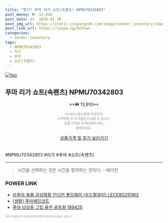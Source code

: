 ```yaml
--- 
title: "특가! 푸마 리가 쇼트(속팬츠) NPMU70342803" 
post_money: ₩. 13,910 
post_date: dt. 2020.01.30 
post_img_url: https://static.coupangcdn.com/image/vendor_inventory/images/2019/01/30/13/3/f6e12225-1578-4705-be75-24938c1f6ce7.jpg 
post_link_url: https://coupa.ng/bnFvws 
categories: 
  - vendor_inventory 
tags: 
  - NPMU70342803 
  - 리가 
  - 푸마 
  - 쇼트(속팬츠) 
--- 
```

[![foo](https://static.coupangcdn.com/image/vendor_inventory/images/2019/01/30/13/3/f6e12225-1578-4705-be75-24938c1f6ce7.jpg)](https://coupa.ng/bnFvws) 

## 푸마 리가 쇼트(속팬츠) NPMU70342803 
<p style="text-align: center;">**₩ 13,910**</p> 
<p style="text-align: center;"><span style="color: #898c8f; font-family: Georgia,Times,serif; font-size: 0.75em;">2020년01월30일에 작성되어, <br>가격변동 및 추가할인이 있을 수 있으니,<br> 상품 가격을 꼭!확인해주세요.<br>행복하세요~</span> 
</p>	 
<div markdown="0" style="text-align: center;"><a href="https://coupa.ng/bnFvws" class="btn btn--success">상품가격 및 후기 보러가기</a></div> 
<br><br> 
  #NPMU70342803 #리가 #푸마 #쇼트(속팬츠) 
<hr> 

> 시간을 선택하는 것은 시간을 절약하는 것이다. - 베이컨 


### POWER LINK

* <a href="https://blog.naver.com/sakai111/221785755360" target="_blank">라푸마 용품 감성캠핑 인디언 폴딩체어 (우드팔걸이) LECE8G251W2</a>
* <a href="https://blog.naver.com/fasyy4321/221759307366" target="_blank"> [생활] 푸마패딩코트  </a>
* <a href="https://blog.naver.com/santokki14/221776819194" target="_blank">푸마 남성용 그립 퓨전 골프화 189425</a>

<span style="color: #898c8f; font-family: Georgia,Times,serif; font-size: 0.55em;">파트너스활동으로 작성자에게 일정액의 커미션이 제공될수 있습니다.</span> 
